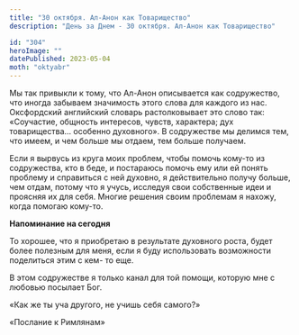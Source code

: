 ```yaml
---
title: "30 октября. Ал-Анон как Товарищество"
description: "День за Днем - 30 октября. Ал-Анон как Товарищество"

id: "304"
heroImage: ""
datePublished: 2023-05-04
moth: "oktyabr"
---
```


Мы так привыкли к тому, что Ал-Анон описывается как содружество, что иногда
забываем значимость этого слова для каждого из нас. Оксфордский английский
словарь растолковывает это слово так: «Соучастие, общность интересов, чувств,
характера; дух товарищества… особенно духовного». В содружестве мы делимся
тем, что имеем, и чем больше мы отдаем, тем больше получаем.

Если я вырвусь из круга моих проблем, чтобы помочь кому-то из содружества, кто
в беде, и постараюсь помочь ему или ей понять проблему и справиться с ней
духовно, я действительно получу больше, чем отдам, потому что я учусь,
исследуя свои собственные идеи и проясняя их для себя. Многие решения своим
проблемам я нахожу, когда помогаю кому-то.

**Напоминание на сегодня**

То хорошее, что я приобретаю в результате духовного роста, будет более
полезным для меня, если я буду использовать возможности поделиться этим с кем-
то еще.

В этом содружестве я только канал для той помощи, которую мне с любовью
посылает Бог.

«Как же ты уча другого, не учишь себя самого?»

«Послание к Римлянам»

